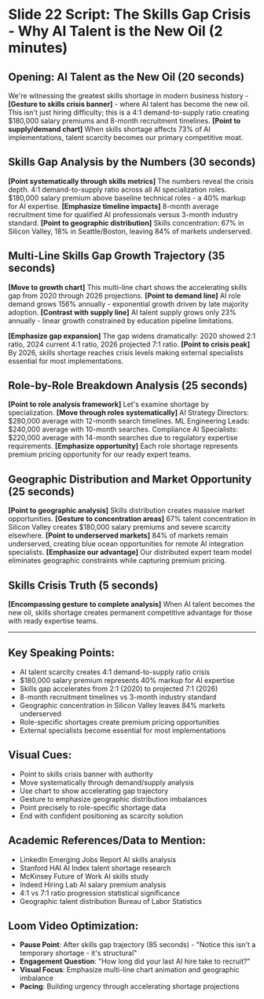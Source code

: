 # Slide 22 Script: The Skills Gap Crisis - Why AI Talent is the New Oil (2 minutes)

## Opening: AI Talent as the New Oil (20 seconds)
We're witnessing the greatest skills shortage in modern business history - **[Gesture to skills crisis banner]** - where AI talent has become the new oil. This isn't just hiring difficulty; this is a 4:1 demand-to-supply ratio creating $180,000 salary premiums and 8-month recruitment timelines. **[Point to supply/demand chart]** When skills shortage affects 73% of AI implementations, talent scarcity becomes our primary competitive moat.

## Skills Gap Analysis by the Numbers (30 seconds)
**[Point systematically through skills metrics]** The numbers reveal the crisis depth. 4:1 demand-to-supply ratio across all AI specialization roles. $180,000 salary premium above baseline technical roles - a 40% markup for AI expertise. **[Emphasize timeline impacts]** 8-month average recruitment time for qualified AI professionals versus 3-month industry standard. **[Point to geographic distribution]** Skills concentration: 67% in Silicon Valley, 18% in Seattle/Boston, leaving 84% of markets underserved.

## Multi-Line Skills Gap Growth Trajectory (35 seconds)
**[Move to growth chart]** This multi-line chart shows the accelerating skills gap from 2020 through 2026 projections. **[Point to demand line]** AI role demand grows 156% annually - exponential growth driven by late majority adoption. **[Contrast with supply line]** AI talent supply grows only 23% annually - linear growth constrained by education pipeline limitations.

**[Emphasize gap expansion]** The gap widens dramatically: 2020 showed 2:1 ratio, 2024 current 4:1 ratio, 2026 projected 7:1 ratio. **[Point to crisis peak]** By 2026, skills shortage reaches crisis levels making external specialists essential for most implementations.

## Role-by-Role Breakdown Analysis (25 seconds)
**[Point to role analysis framework]** Let's examine shortage by specialization. **[Move through roles systematically]** AI Strategy Directors: $280,000 average with 12-month search timelines. ML Engineering Leads: $240,000 average with 10-month searches. Compliance AI Specialists: $220,000 average with 14-month searches due to regulatory expertise requirements. **[Emphasize opportunity]** Each role shortage represents premium pricing opportunity for our ready expert teams.

## Geographic Distribution and Market Opportunity (25 seconds)
**[Point to geographic analysis]** Skills distribution creates massive market opportunities. **[Gesture to concentration areas]** 67% talent concentration in Silicon Valley creates $180,000 salary premiums and severe scarcity elsewhere. **[Point to underserved markets]** 84% of markets remain underserved, creating blue ocean opportunities for remote AI integration specialists. **[Emphasize our advantage]** Our distributed expert team model eliminates geographic constraints while capturing premium pricing.

## Skills Crisis Truth (5 seconds)
**[Encompassing gesture to complete analysis]** When AI talent becomes the new oil, skills shortage creates permanent competitive advantage for those with ready expertise teams.

---

## Key Speaking Points:
- AI talent scarcity creates 4:1 demand-to-supply ratio crisis
- $180,000 salary premium represents 40% markup for AI expertise
- Skills gap accelerates from 2:1 (2020) to projected 7:1 (2026)
- 8-month recruitment timelines vs 3-month industry standard
- Geographic concentration in Silicon Valley leaves 84% markets underserved
- Role-specific shortages create premium pricing opportunities
- External specialists become essential for most implementations

## Visual Cues:
- Point to skills crisis banner with authority
- Move systematically through demand/supply analysis
- Use chart to show accelerating gap trajectory
- Gesture to emphasize geographic distribution imbalances
- Point precisely to role-specific shortage data
- End with confident positioning as scarcity solution

## Academic References/Data to Mention:
- LinkedIn Emerging Jobs Report AI skills analysis
- Stanford HAI AI Index talent shortage research
- McKinsey Future of Work AI skills study
- Indeed Hiring Lab AI salary premium analysis
- 4:1 vs 7:1 ratio progression statistical significance
- Geographic talent distribution Bureau of Labor Statistics

## Loom Video Optimization:
- **Pause Point**: After skills gap trajectory (85 seconds) - "Notice this isn't a temporary shortage - it's structural"
- **Engagement Question**: "How long did your last AI hire take to recruit?"
- **Visual Focus**: Emphasize multi-line chart animation and geographic imbalance
- **Pacing**: Building urgency through accelerating shortage projections